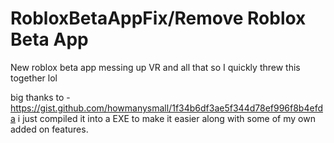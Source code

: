 # RobloxBetaAppFix/Remove Roblox Beta App

New roblox beta app messing up VR and all that so I quickly threw this together lol

big thanks to - https://gist.github.com/howmanysmall/1f34b6df3ae5f344d78ef996f8b4efda
i just compiled it into a EXE to make it easier along with some of my own added on features.
